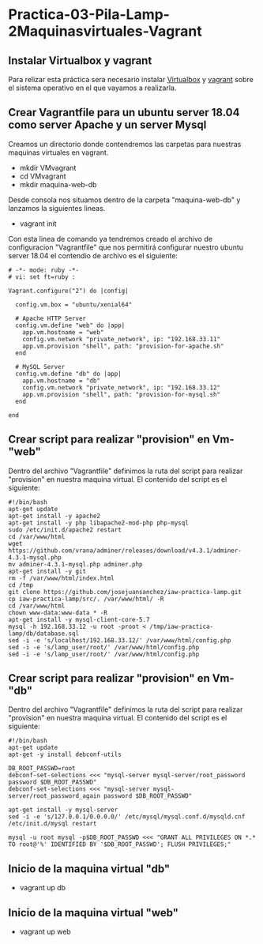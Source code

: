 # Practica-03-Pila-Lamp-2Maquinasvirtuales-Vagrant
## Instalar Virtualbox y vagrant
Para relizar esta práctica sera necesario instalar [Virtualbox](https://www.virtualbox.org/wiki/Downloads) y [vagrant](https://www.vagrantup.com/downloads.html) sobre el sistema operativo en el que vayamos a realizarla.
## Crear Vagrantfile para un ubuntu server 18.04 como server Apache y  un server Mysql

Creamos un directorio donde contendremos las carpetas para nuestras maquinas virtuales en vagrant.
-  mkdir VMvagrant
-  cd VMvagrant
-  mkdir maquina-web-db

Desde consola nos situamos dentro de la carpeta "maquina-web-db" y lanzamos la siguientes lineas.

- vagrant init

Con esta linea de comando ya tendremos creado el archivo de configuracion "Vagrantfile" que nos permitirá configurar nuestro ubuntu server 18.04 el contendio de archivo es el siguiente:
~~~
# -*- mode: ruby -*-
# vi: set ft=ruby :

Vagrant.configure("2") do |config|

  config.vm.box = "ubuntu/xenial64"

  # Apache HTTP Server
  config.vm.define "web" do |app|
    app.vm.hostname = "web"
    config.vm.network "private_network", ip: "192.168.33.11"
    app.vm.provision "shell", path: "provision-for-apache.sh"
  end

  # MySQL Server
  config.vm.define "db" do |app|
    app.vm.hostname = "db"
    config.vm.network "private_network", ip: "192.168.33.12"
    app.vm.provision "shell", path: "provision-for-mysql.sh"
  end

end
~~~

## Crear script para realizar "provision" en Vm-"web"

Dentro del archivo "Vagrantfile" definimos la ruta del script para realizar "provision" en nuestra maquina virtual. El contenido del script es el siguiente:
~~~
#!/bin/bash
apt-get update
apt-get install -y apache2
apt-get install -y php libapache2-mod-php php-mysql
sudo /etc/init.d/apache2 restart
cd /var/www/html
wget https://github.com/vrana/adminer/releases/download/v4.3.1/adminer-4.3.1-mysql.php
mv adminer-4.3.1-mysql.php adminer.php
apt-get install -y git
rm -f /var/www/html/index.html
cd /tmp
git clone https://github.com/josejuansanchez/iaw-practica-lamp.git
cp iaw-practica-lamp/src/. /var/www/html/ -R
cd /var/www/html
chown www-data:www-data * -R
apt-get install -y mysql-client-core-5.7
mysql -h 192.168.33.12 -u root -proot < /tmp/iaw-practica-lamp/db/database.sql
sed -i -e 's/localhost/192.168.33.12/' /var/www/html/config.php
sed -i -e 's/lamp_user/root/' /var/www/html/config.php
sed -i -e 's/lamp_user/root/' /var/www/html/config.php
~~~

## Crear script para realizar "provision" en Vm-"db"

Dentro del archivo "Vagrantfile" definimos la ruta del script para realizar "provision" en nuestra maquina virtual. El contenido del script es el siguiente:
~~~
#!/bin/bash
apt-get update
apt-get -y install debconf-utils

DB_ROOT_PASSWD=root
debconf-set-selections <<< "mysql-server mysql-server/root_password password $DB_ROOT_PASSWD"
debconf-set-selections <<< "mysql-server mysql-server/root_password_again password $DB_ROOT_PASSWD"

apt-get install -y mysql-server
sed -i -e 's/127.0.0.1/0.0.0.0/' /etc/mysql/mysql.conf.d/mysqld.cnf
/etc/init.d/mysql restart

mysql -u root mysql -p$DB_ROOT_PASSWD <<< "GRANT ALL PRIVILEGES ON *.* TO root@'%' IDENTIFIED BY '$DB_ROOT_PASSWD'; FLUSH PRIVILEGES;"
~~~

## Inicio de la maquina virtual "db"

- vagrant up db

## Inicio de la maquina virtual "web"

- vagrant up web



